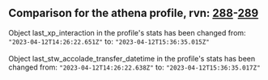 ## Comparison for the athena profile, rvn: [288](https://github.com/PRO100KatYT/FortniteProfileRevisions/tree/main/profiles/athena/288%20athena.json)-[289](https://github.com/PRO100KatYT/FortniteProfileRevisions/tree/main/profiles/athena/289%20athena.json)

Object last_xp_interaction in the profile's stats has been changed from: `"2023-04-12T14:26:22.651Z"` to: `"2023-04-12T15:36:35.015Z"`
<br><br>
Object last_stw_accolade_transfer_datetime in the profile's stats has been changed from: `"2023-04-12T14:26:22.638Z"` to: `"2023-04-12T15:36:35.017Z"`
<br><br>
